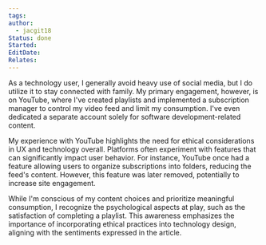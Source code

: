 ```yaml
---
tags: 
author:
  - jacgit18
Status: done
Started: 
EditDate: 
Relates:
---
```

As a technology user, I generally avoid heavy use of social media, but I do utilize it to stay connected with family. My primary engagement, however, is on YouTube, where I've created playlists and implemented a subscription manager to control my video feed and limit my consumption. I've even dedicated a separate account solely for software development-related content.

My experience with YouTube highlights the need for ethical considerations in UX and technology overall. Platforms often experiment with features that can significantly impact user behavior. For instance, YouTube once had a feature allowing users to organize subscriptions into folders, reducing the feed's content. However, this feature was later removed, potentially to increase site engagement.

While I'm conscious of my content choices and prioritize meaningful consumption, I recognize the psychological aspects at play, such as the satisfaction of completing a playlist. This awareness emphasizes the importance of incorporating ethical practices into technology design, aligning with the sentiments expressed in the article.